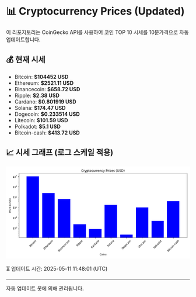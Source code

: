 
# 📊 Cryptocurrency Prices (Updated)

이 리포지토리는 CoinGecko API를 사용하여 코인 TOP 10 시세를 10분가격으로 자동 업데이트합니다.

## 💰 현재 시세
- Bitcoin: **$104452 USD**
- Ethereum: **$2521.11 USD**
- Binancecoin: **$658.72 USD**
- Ripple: **$2.38 USD**
- Cardano: **$0.801919 USD**
- Solana: **$174.47 USD**
- Dogecoin: **$0.233514 USD**
- Litecoin: **$101.59 USD**
- Polkadot: **$5.1 USD**
- Bitcoin-cash: **$413.72 USD**

## 📈 시세 그래프 (로그 스케일 적용)
![Crypto Prices](crypto_prices.png)

⏳ 업데이트 시간: 2025-05-11 11:48:01 (UTC)

---
자동 업데이트 봇에 의해 관리됩니다.
